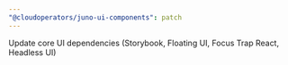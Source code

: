 ```yaml
---
"@cloudoperators/juno-ui-components": patch
---
```


Update core UI dependencies (Storybook, Floating UI, Focus Trap React, Headless UI)
